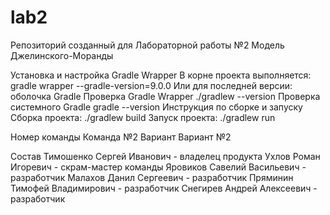 # lab2
Репозиторий созданный для Лабораторной работы №2 Модель Джелинского-Моранды

Установка и настройка Gradle Wrapper В корне проекта выполняется: gradle wrapper --gradle-version=9.0.0
Или для последней версии: оболочка Gradle
Проверка Gradle Wrapper ./gradlew --version
Проверка системного Gradle gradle --version
Инструкция по сборке и запуску Сборка проекта: ./gradlew build
Запуск проекта: ./gradlew run

Номер команды Команда №2
Вариант Вариант №2

Состав Тимошенко Сергей Иванович - владелец продукта 
Ухлов Роман Игоревич - скрам-мастер команды 
Яровиков Савелий Васильевич - разработчик 
Малахов Данил Сергеевич - разработчик 
Пряминин Тимофей Владимирович - разработчик 
Снегирев Андрей Алексеевич - разработчик
